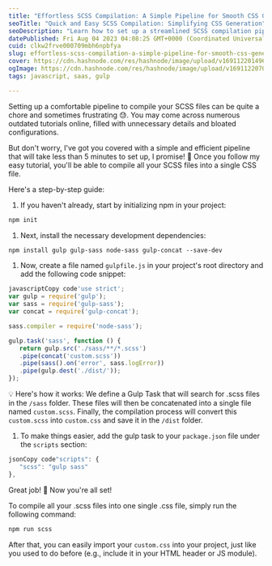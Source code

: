 ```yaml
---
title: "Effortless SCSS Compilation: A Simple Pipeline for Smooth CSS Generation"
seoTitle: "Quick and Easy SCSS Compilation: Simplifying CSS Generation"
seoDescription: "Learn how to set up a streamlined SCSS compilation pipeline and generate clean CSS hassle-free in no time."
datePublished: Fri Aug 04 2023 04:08:25 GMT+0000 (Coordinated Universal Time)
cuid: clkw2frve000709mbh6npbfya
slug: effortless-scss-compilation-a-simple-pipeline-for-smooth-css-generation
cover: https://cdn.hashnode.com/res/hashnode/image/upload/v1691122014965/2725c9b0-5382-4c58-ab7b-6bbe4b9b02a6.webp
ogImage: https://cdn.hashnode.com/res/hashnode/image/upload/v1691122070643/9d491033-83d3-42eb-9dbe-a5f0f0e0af65.webp
tags: javascript, saas, gulp

---
```


Setting up a comfortable pipeline to compile your SCSS files can be quite a chore and sometimes frustrating 😓. You may come across numerous outdated tutorials online, filled with unnecessary details and bloated configurations.

But don't worry, I've got you covered with a simple and efficient pipeline that will take less than 5 minutes to set up, I promise! 💪 Once you follow my easy tutorial, you'll be able to compile all your SCSS files into a single CSS file.

Here's a step-by-step guide:

1. If you haven't already, start by initializing npm in your project:
    

```makefile
npm init
```

1. Next, install the necessary development dependencies:
    

```makefile
npm install gulp gulp-sass node-sass gulp-concat --save-dev
```

1. Now, create a file named `gulpfile.js` in your project's root directory and add the following code snippet:
    

```javascript
javascriptCopy code'use strict';
var gulp = require('gulp');
var sass = require('gulp-sass');
var concat = require('gulp-concat');

sass.compiler = require('node-sass');

gulp.task('sass', function () {
   return gulp.src('./sass/**/*.scss')
   .pipe(concat('custom.scss'))
   .pipe(sass().on('error', sass.logError))
   .pipe(gulp.dest('./dist/'));
});
```

💡 Here's how it works: We define a Gulp Task that will search for .scss files in the `/sass` folder. These files will then be concatenated into a single file named `custom.scss`. Finally, the compilation process will convert this `custom.scss` into `custom.css` and save it in the `/dist` folder.

1. To make things easier, add the gulp task to your `package.json` file under the `scripts` section:
    

```javascript
jsonCopy code"scripts": {
   "scss": "gulp sass"
},
```

Great job! 🚀 Now you're all set!

To compile all your .scss files into one single .css file, simply run the following command:

```javascript
npm run scss
```

After that, you can easily import your `custom.css` into your project, just like you used to do before (e.g., include it in your HTML header or JS module).